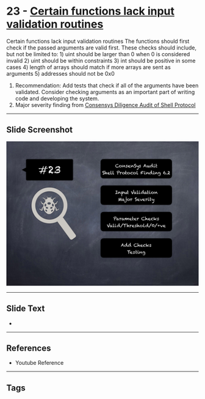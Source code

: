 
# 23 - [Certain functions lack input validation routines](./Certain%20functions%20lack%20input%20validation%20routines.md)

Certain functions lack input validation routines The functions should first check if the passed arguments are valid first. These checks should include, but not be limited to: 1) uint should be larger than 0 when 0 is considered invalid 2) uint should be within constraints 3) int should be positive in some cases 4) length of arrays should match if more arrays are sent as arguments 5) addresses should not be 0x0


1.  Recommendation: Add tests that check if all of the arguments have been validated. Consider checking arguments as an important part of writing code and developing the system.
2.  Major severity finding from [Consensys Diligence Audit of Shell Protocol](https://consensys.net/diligence/audits/2020/06/shell-protocol/#certain-functions-lack-input-validation-routines)


___
## Slide Screenshot
![023.png](../../images/7.%20Audit%20Findings%20101/023.png)
___
## Slide Text
- 
___
## References
- Youtube Reference
___
## Tags
